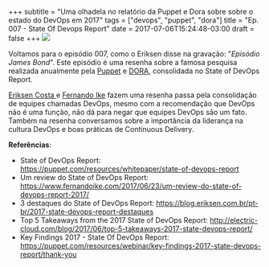 +++
subtitle = "Uma olhadela no relatório da Puppet e Dora sobre sobre o estado do DevOps em 2017"
tags = ["devops", "puppet", "dora"]
title = "Ep. 007 - State Of Devops Report"
date = 2017-07-06T15:24:48-03:00
draft = false
+++
![](/img/ep_007.jpg)

Voltamos para o episódio 007, como o Eriksen disse na gravação: "*Episódio James Bond*". Este episódio é uma resenha sobre a famosa pesquisa realizada anualmente pela [Puppet](https://puppet.com/) e [DORA](https://devops-research.com/), consolidada no State of DevOps Report.

[Eriksen Costa ](https://twitter.com/eriksencosta) e [Fernando Ike](https://twitter.com/fernandoike) fazem uma resenha passa pela consolidação de equipes chamadas DevOps, mesmo com a recomendação que DevOps não é uma função, não dá para negar que equipes DevOps são um fato. Também na resenha conversamos sobre a importância da liderança na cultura DevOps e boas práticas de Continuous Delivery.

**Referências**:
- State of DevOps Report: https://puppet.com/resources/whitepaper/state-of-devops-report
- Um review do State of DevOps Report: https://www.fernandoike.com/2017/06/23/um-review-do-state-of-devops-report-2017/
- 3 destaques do State of DevOps Report: https://blog.eriksen.com.br/pt-br/2017-state-devops-report-destaques
- Top 5 Takeaways from the 2017 State of DevOps Report: http://electric-cloud.com/blog/2017/06/top-5-takeaways-2017-state-devops-report/
- Key Findings 2017 - State Of DevOps Report:  https://puppet.com/resources/webinar/key-findings-2017-state-devops-report/thank-you
